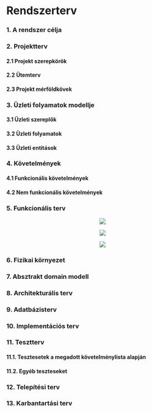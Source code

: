 
# Rendszerterv



### 1. A rendszer célja

### 2. Projektterv

####    2.1 Projekt szerepkörök

####    2.2 Ütemterv

####    2.3 Projekt mérföldkövek

### 3. Üzleti folyamatok modellje

#### 			3.1 Üzleti szereplők

#### 			3.2 Üzleti folyamatok

#### 			3.3 Üzleti entitások

### 4. Követelmények

#### 4.1 Funkcionális követelmények

#### 4.2 Nem funkcionális követelmények 

### 5. Funkcionális terv
<p align="center">
    <img src="https://user-images.githubusercontent.com/83767448/229844788-fa96d968-c6df-4378-b5b2-e3cdc2150525.png">
</p>

<p align="center">
    <img src="https://user-images.githubusercontent.com/83767448/229853350-d6c9d783-68c6-4b45-b506-caabafe64f35.png">

</p>

<p align="center">
    <img src="https://user-images.githubusercontent.com/83767448/229853323-1e1d0d1f-b37a-42af-b86c-af99a42f2f78.png">
</p>
    


### 6. Fizikai környezet

### 7. Absztrakt domain modell

### 8. Architekturális terv

### 9. Adatbázisterv

### 10. Implementációs terv

### 11. Tesztterv

#### 11.1. Tesztesetek a megadott követelménylista alapján

#### 11.2. Egyéb teszteseket

### 12. Telepítési terv

### 13. Karbantartási terv
